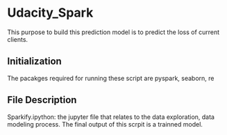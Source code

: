 # Udacity_Spark
This purpose to build this prediction model is to predict the loss of current clients.

## Initialization
The pacakges required for running these script are pyspark, seaborn, re


## File Description
Sparkify.ipython: the jupyter file that relates to the data exploration, data modeling process. The final output of this scrpit is a trainned model.

